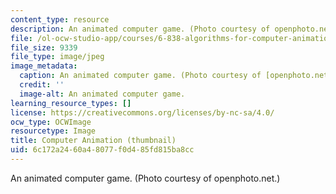 ```yaml
---
content_type: resource
description: An animated computer game. (Photo courtesy of openphoto.net.)
file: /ol-ocw-studio-app/courses/6-838-algorithms-for-computer-animation-fall-2002/6c172a2460a48077f0d485fd815ba8cc_6-838f02-th.jpg
file_size: 9339
file_type: image/jpeg
image_metadata:
  caption: An animated computer game. (Photo courtesy of [openphoto.net](http://openphoto.net/).)
  credit: ''
  image-alt: An animated computer game.
learning_resource_types: []
license: https://creativecommons.org/licenses/by-nc-sa/4.0/
ocw_type: OCWImage
resourcetype: Image
title: Computer Animation (thumbnail)
uid: 6c172a24-60a4-8077-f0d4-85fd815ba8cc
---
```

An animated computer game. (Photo courtesy of openphoto.net.)